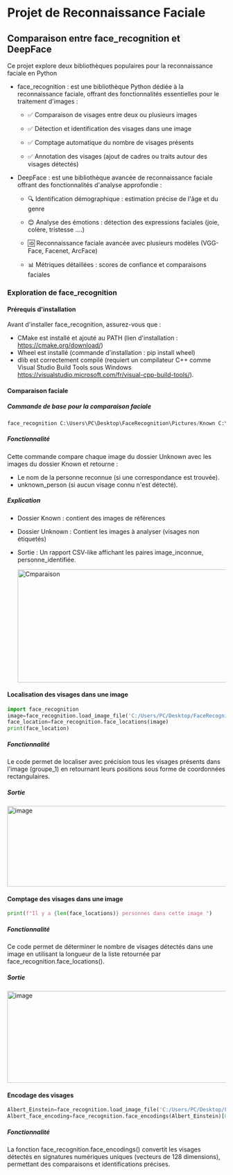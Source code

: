 # Projet de Reconnaissance Faciale
## Comparaison entre face_recognition et DeepFace

Ce projet explore deux bibliothèques populaires pour la reconnaissance faciale en Python
 * face_recognition : est une bibliothèque Python dédiée à la reconnaissance faciale, offrant des fonctionnalités essentielles pour le traitement d'images :

    * ✅ Comparaison de visages entre deux ou plusieurs images

    * ✅ Détection et identification des visages dans une image

    * ✅ Comptage automatique du nombre de visages présents

    * ✅ Annotation des visages (ajout de cadres ou traits autour des visages détectés)
  * DeepFace : est une bibliothèque avancée de reconnaissance faciale offrant des fonctionnalités d'analyse approfondie :
    * 🔍 Identification démographique : estimation précise de l'âge et du genre

    * 😊 Analyse des émotions : détection des expressions faciales (joie, colère, tristesse ....)

    * 🆔 Reconnaissance faciale avancée avec plusieurs modèles (VGG-Face, Facenet, ArcFace)

    * 📊 Métriques détaillées : scores de confiance et comparaisons faciales
    
### Exploration de face_recognition
#### Prérequis d'installation
Avant d'installer face_recognition, assurez-vous que : 
  * CMake est installé et ajouté au PATH (lien d'installation : https://cmake.org/download/)
  * Wheel est installé  (commande d'installation : pip install wheel)
  * dlib est correctement compilé (requiert un compilateur C++ comme Visual Studio Build Tools sous Windows https://visualstudio.microsoft.com/fr/visual-cpp-build-tools/).
#### Comparaison faciale 
##### Commande de base pour la comparaison faciale
```python
face_recognition C:\Users\PC\Desktop\FaceRecognition\Pictures/Known C:\Users\PC\Desktop\FaceRecognition\Pictures/Unknown
```
##### Fonctionnalité 
Cette commande compare chaque image du dossier Unknown avec les images du dossier Known et retourne :
* Le nom de la personne reconnue (si une correspondance est trouvée).
* unknown_person (si aucun visage connu n'est détecté).
##### Explication 
* Dossier Known : contient  des images de références 
* Dossier Unknown : Contient les images à analyser (visages non étiquetés)
* Sortie : Un rapport CSV-like affichant les paires image_inconnue, personne_identifiée.
  
  <img width="1687" height="261" alt="Cmparaison" src="https://github.com/user-attachments/assets/c571ab45-d050-4c9c-8b64-1810aebc636e" />

 #### Localisation des visages dans une image 
   ```python
import face_recognition
image=face_recognition.load_image_file('C:/Users/PC/Desktop/FaceRecognition/Group/group_1.jpg')
face_location=face_recognition.face_locations(image)
print(face_location)
```
##### Fonctionnalité 
Le code permet de localiser avec précision tous les visages présents dans l'image (groupe_1) en retournant leurs positions sous forme de coordonnées rectangulaires.
##### Sortie 
<img width="1831" height="186" alt="image" src="https://github.com/user-attachments/assets/6e811569-3ad4-42ec-b261-985e376ebbac" />

#### Comptage des visages dans une image
 ```python
print(f"Il y a {len(face_locations)} personnes dans cette image ")
```
##### Fonctionnalité
Ce code permet de déterminer le nombre de visages détectés dans une image en utilisant la longueur de la liste retournée par face_recognition.face_locations().
##### Sortie 
<img width="1841" height="212" alt="image" src="https://github.com/user-attachments/assets/a9a243b4-3f7d-475b-938e-ef5fce9bb2a8" />

#### Encodage des visages
 ```python
Albert_Einstein=face_recognition.load_image_file('C:/Users/PC/Desktop/FaceRecognition/Pictures/Known/Albert.png')
Albert_face_encoding=face_recognition.face_encodings(Albert_Einstein)[0]
```
##### Fonctionnalité
La fonction face_recognition.face_encodings() convertit les visages détectés en signatures numériques uniques (vecteurs de 128 dimensions), permettant des comparaisons et identifications précises.
